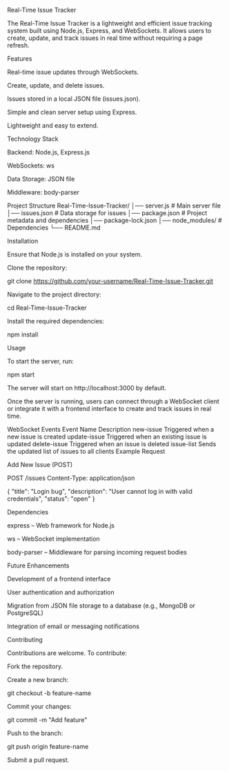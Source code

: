 Real-Time Issue Tracker

The Real-Time Issue Tracker is a lightweight and efficient issue tracking system built using Node.js, Express, and WebSockets. It allows users to create, update, and track issues in real time without requiring a page refresh.

Features

Real-time issue updates through WebSockets.

Create, update, and delete issues.

Issues stored in a local JSON file (issues.json).

Simple and clean server setup using Express.

Lightweight and easy to extend.

Technology Stack

Backend: Node.js, Express.js

WebSockets: ws

Data Storage: JSON file

Middleware: body-parser

Project Structure
Real-Time-Issue-Tracker/
│── server.js              # Main server file
│── issues.json            # Data storage for issues
│── package.json           # Project metadata and dependencies
│── package-lock.json
│── node_modules/          # Dependencies
└── README.md

Installation

Ensure that Node.js
 is installed on your system.

Clone the repository:

git clone https://github.com/your-username/Real-Time-Issue-Tracker.git


Navigate to the project directory:

cd Real-Time-Issue-Tracker


Install the required dependencies:

npm install

Usage

To start the server, run:

npm start


The server will start on http://localhost:3000 by default.

Once the server is running, users can connect through a WebSocket client or integrate it with a frontend interface to create and track issues in real time.

WebSocket Events
Event Name	Description
new-issue	Triggered when a new issue is created
update-issue	Triggered when an existing issue is updated
delete-issue	Triggered when an issue is deleted
issue-list	Sends the updated list of issues to all clients
Example Request

Add New Issue (POST)

POST /issues
Content-Type: application/json

{
  "title": "Login bug",
  "description": "User cannot log in with valid credentials",
  "status": "open"
}

Dependencies

express
 – Web framework for Node.js

ws
 – WebSocket implementation

body-parser
 – Middleware for parsing incoming request bodies

Future Enhancements

Development of a frontend interface

User authentication and authorization

Migration from JSON file storage to a database (e.g., MongoDB or PostgreSQL)

Integration of email or messaging notifications

Contributing

Contributions are welcome. To contribute:

Fork the repository.

Create a new branch:

git checkout -b feature-name


Commit your changes:

git commit -m "Add feature"


Push to the branch:

git push origin feature-name


Submit a pull request.
